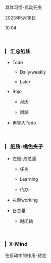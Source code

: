 具体习惯-启动任务

2023年5月18日

10:04

 

### **▏​汇总纸质**

-   Todo

    -   Daily/weekly

    -   Later

-   Bojo

    -   月历

    -   跟踪

-   再导入Todo

![](../../assets/2_.png)

### **▏​纸质-橘色夹子**

-   左侧-周总量

    -   任务

    -   Learning

    -   待办

-   右侧working

-   日总量

    -   时间轴

![](../../assets/2_.png)

### **▏​X-Mind**

在启动中的作用-待定

 
